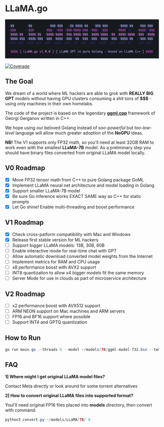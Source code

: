 # LLaMA.go

![](./assets/images/terminal.png?raw=true)

[![Coverage](https://img.shields.io/badge/Coverage-0-red)](https://github.com/gotzmann/llama.go/actions/workflows/coverage.yml)

## The Goal

We dream of a world where ML hackers are able to grok with **REALLY BIG GPT** models without having GPU clusters consuming a shit tons of **$$$** - using only machines in their own homelabs.

The code of the project is based on the legendary **[ggml.cpp](https://github.com/ggerganov/llama.cpp)** framework of Georgi Gerganov written in C++

We hope using our beloved Golang instead of *soo-powerful* but *too-low-level* language will allow much greater adoption of the **NoGPU** ideas.

**NB!** The V1 supports only FP32 math, so you'll need at least 32GB RAM to work even with the smallest **LLaMA-7B** model. As a preliminary step you should have binary files converted from original LLaMA model locally.

## V0 Roadmap

- [x] Move FP32 tensor math from C++ to pure Golang package GoML
- [x] Implement LLaMA neural net architecture and model loading in Golang
- [x] Support smaller LLaMA-7B model
- [x] Be sure Go inference works EXACT SAME way as C++ for static prompts
- [x] Let Go shine! Enable multi-threading and boost performance

## V1 Roadmap

- [x] Check cross-patform compatibility with Mac and Windows
- [x] Release first stable version for ML hackers
- [ ] Support bigger LLaMA models: 13B, 30B, 60B
- [ ] Enable interactive mode for real-time chat with GPT
- [ ] Allow automatic download converted model weights from the Internet
- [ ] Implement metrics for RAM and CPU usage
- [ ] x8 performance boost with AVX2 support
- [ ] INT8 quantization to allow x4 bigger models fit the same memory
- [ ] Server Mode for use in clouds as part of microservice architecture

## V2 Roadmap

- [ ] x2 performance boost with AVX512 support
- [ ] ARM NEON support on Mac machines and ARM servers
- [ ] FP16 and BF16 support where possible
- [ ] Support INT4 and GPTQ quantization 

## How to Run

```java
go run main.go --threads 8 --model ~/models/7B/ggml-model-f32.bin --temp 0.80 --context 128 --predict 128 --prompt "Why Golang is so popular?"
```

## FAQ

**1] Where might I get original LLaMA model files?**

Contact Meta directly or look around for some torrent alternatives

**2] How to convert original LLaMA files into supported format?** 

Youl'll need original FP16 files placed into **models** directory, then convert with command:

```java
python3 convert.py ~/models/LLaMA/7B/ 0
```
